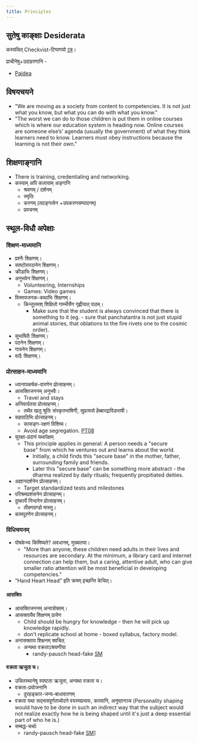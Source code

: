 ```yaml
---
title: Principles
---
```


## सुतेषु काङ्क्षाः Desiderata

कस्यचित् Checkvist-टिप्पणयो [ऽत्र](https://checkvist.com/checklists/575542-desiderata)।

प्राचीनेषु+उदाहरणानि -

- [Paidea](https://en.wikipedia.org/wiki/Paideia) 

## विषयचयने
- "We are moving as a society from content to competencies. It is not just what you know, but what you can do with what you know."
- "The worst we can do to those children is put them in online courses which is where our education system is heading now. Online courses are someone else’s’ agenda (usually the government) of what they think learners need to know. Learners must obey instructions because the learning is not their own."

## शिक्षणाङ्गानि
- There is training, credentialing and networking.
- कस्याम् अपि कलायाम् अङ्गानि 
  - श्रवणम् / ‌दर्शनम्
  - स्मृतिः
  - करणम् (तदङ्गत्वेन +उपकरणसम्पादनम्)
  - प्रवचनम्

## स्थूल-विधौ अपेक्षाः
### शिक्षण-माध्यमानि
- प्रश्नैः शिक्षणम्।
- स्पष्टोत्तरदानेन शिक्षणम्। 
- क्रीडाभिः शिक्षणम्।
- अनुभवेन शिक्षणम्।
  - Volunteering, Internships
  - Games: Video games
- विस्मयजनक-कथाभिः शिक्षणम्।
  - किन्तूत्तमश् शिक्षितो गाम्भीर्येण गृह्णीयात् पाठम्।
      - Make sure that the student is always convinced that there is something to it (eg. - sure that panchatantra is not just stupid animal stories, that oblations to the fire rivets one to the cosmic order).
- सुभाषितैः शिक्षणम्।
- पठनेन शिक्षणम्।
- गायनेन शिक्षणम्।
- वादैः शिक्षणम्।

### प्रोत्साहन-माध्यमानि
- ध्यानापकर्षक-वारणेन प्रोत्साहनम्।
- आसक्तिजननम् अनुभवैः।
  - Travel and stays
- अनिवार्यतया प्रोत्साहनम्।
  - तथैव खलु श्रुतिः संस्कृतभाषिणी, सुप्रत्ययो हॆब्बारद्राविडभाषी।
- सहपाठिभिः प्रोत्साहनम्।
  - सत्सङ्ग-रक्षणं विशिष्य।
  - Avoid age segregation. [PT08](https://www.psychologytoday.com/us/blog/freedom-learn/200809/why-we-should-stop-segregating-children-age-part-i?fbclid=IwAR3-DH9_fw4LezAM7L_cryu-C63i6jskdagRD-LmHJVT4_DXEB-Ta2ooToo)
- सुरक्षा-प्रदानं यथापेक्षम्
    - This principle applies in general: A person needs a "secure base" from which he ventures out and learns about the world.
        - Initially, a child finds this "secure base" in the mother, father, surrounding family and friends.
        - Later this "secure base" can be something more abstract - the dharma realized by daily rituals; frequently propitiated deities.
- अज्ञानदर्शनेन प्रोत्साहनम्।
  - Target standardized tests and milestones
- परिश्रमप्रशंसनेन प्रोत्साहनम्।
- दुष्कार्ये निन्दनेन प्रोत्साहनम्।
  - तीक्ष्णदण्डो मास्तु।
- कामपूरणेन प्रोत्साहनम्।

### विधिचयनम्
- पोषकेभ्यः किमिष्यते? अवधानम्, मुख्यतया।
  - "More than anyone, these children need adults in their lives and resources are secondary. At the minimum, a library card and internet connection can help them, but a caring, attentive adult, who can give smaller ratio attention will be most beneficial in developing competencies."
- “Hand Heart Head” इति क्रमम् इच्छन्ति केचित्।

#### आसक्तिः
- आसक्तिजननम् अन्यत्रोक्तम्।
- आसक्तायैव शिक्षणम् प्रायेण
  - Child should be hungry for knowledge - then he will pick up knowledge rapidly.
  - don't replicate school at home - boxed syllabus, factory model.
- अनासक्ताय शिक्षनम् क्वचित्
    - अन्यथा वक्रताऽश्रयणीया
        - randy-pausch head-fake [SM](https://groups.google.com/forum/#!topic/sadaswada/gdNblE48JhI)

#### वक्रता ऋजुता च।
- उचितस्थानेषु स्पष्टता ऋजुता, अन्यथा वक्रता च।
- वक्रता-प्रयोजनानि
    - दुरहङ्कार-जन्य-बाधावारणम्
- वक्रता यथा सद्भावपूर्णताचोदने वयस्यप्रभावः, काव्यानि, अनुष्ठानञ्च (Personality shaping would have to be done in such an indirect way that the subject would not realize exactly how he is being shaped until it's just a deep essential part of who he is.)
- सम्बद्ध-चर्चाः
    - randy-pausch head-fake [SM](https://groups.google.com/forum/#!topic/sadaswada/gdNblE48JhI)\]
